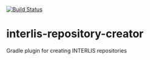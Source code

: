[![Build Status](https://travis-ci.org/sogis/interlis-repository-creator.svg?branch=master)](https://travis-ci.org/sogis/interlis-repository-creator)

# interlis-repository-creator
Gradle plugin for creating INTERLIS repositories
